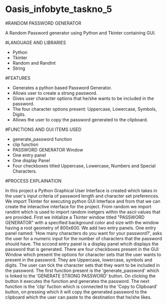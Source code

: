 # Oasis_infobyte_taskno_5
#RANDOM PASSWORD GENERATOR

A Random Password generator using Python and Tkinter containing GUI.

#LANGUAGE AND LIBRARIES

- Python
- Tkinter
- Random and Randint
- String

#FEATURES

- Generates a python based Password Generator.
- Allows user to create a strong password.
- Gives user character options that he/she wants to be included in the password.
- The four character options present: Uppercase, Lowercase, Symbols, Digits.
- Allows the user to copy the password generated to the clipboard.

#FUNCTIONS AND GUI ITEMS USED

- generate_password function
- clip function
- PASSWORD GENERATOR Window
- One entry panel
- One display Panel
- Four checkboxes titled Uppercase, Lowercase, Numbers and Special Characters.

#PROCESS EXPLAINATION

In this project a Python Graphical User Interface is created which takes in the user's input criteria of password length and character set preferences.
We import Tkinter for executing python GUI Interface and from that we can create the interactive interface for the project.
From random we import randint which is used to import random inetgers within the ascii values that are provided.
First we initialize a Tkinter window titled "PASSWORD GENERATOR" with a specified background color and size with the window having a root geometry of 800x600.
We add two entry panels. One entry panel named: 'How many characters do you want for your password?', asks the user for a numeric input for the number of characters that the password should have. The sccond entry panel is a display panel whcih displays the password that is generated.
There are four checkboxes present in the GUI Window which present the options for character sets that the user wants to present in the password. They are Uppercase, lowercase, symbols and digits. The user can tick the character sets that they want to be included in the password. 
The first function present is the 'generate_password' which is linked to the 'GENERATE STRONG PASSWORD' button. On clicking the button it executes the function and generates the password.
The next function is the 'clip' fuction which is connected to the 'Copy to Clipboard' button, on pressing which it will copy the generated password to the clipboard which the user can paste to the destination that he/she likes.
